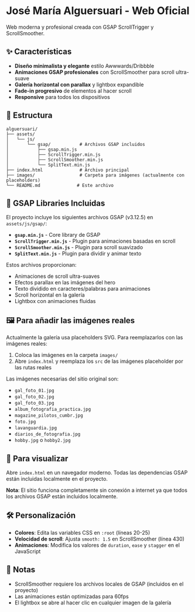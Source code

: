 # José María Alguersuari - Web Oficial

Web moderna y profesional creada con GSAP ScrollTrigger y ScrollSmoother.

## ✨ Características

- **Diseño minimalista y elegante** estilo Awwwards/Dribbble
- **Animaciones GSAP profesionales** con ScrollSmoother para scroll ultra-suave
- **Galería horizontal con parallax** y lightbox expandible
- **Fade-in progresivo** de elementos al hacer scroll
- **Responsive** para todos los dispositivos

## 📁 Estructura

```
alguersuari/
├── assets/
│   └── js/
│       └── gsap/           # Archivos GSAP incluidos
│           ├── gsap.min.js
│           ├── ScrollTrigger.min.js
│           ├── ScrollSmoother.min.js
│           └── SplitText.min.js
├── index.html              # Archivo principal
├── images/                 # Carpeta para imágenes (actualmente con placeholders)
└── README.md              # Este archivo
```

## 🎨 GSAP Libraries Incluidas

El proyecto incluye los siguientes archivos GSAP (v3.12.5) en `assets/js/gsap/`:

- **`gsap.min.js`** - Core library de GSAP
- **`ScrollTrigger.min.js`** - Plugin para animaciones basadas en scroll
- **`ScrollSmoother.min.js`** - Plugin para scroll suavizado
- **`SplitText.min.js`** - Plugin para dividir y animar texto

Estos archivos proporcionan:
- Animaciones de scroll ultra-suaves
- Efectos parallax en las imágenes del hero
- Texto dividido en caracteres/palabras para animaciones
- Scroll horizontal en la galería
- Lightbox con animaciones fluidas

## 🖼️ Para añadir las imágenes reales

Actualmente la galería usa placeholders SVG. Para reemplazarlos con las imágenes reales:

1. Coloca las imágenes en la carpeta `images/`
2. Abre `index.html` y reemplaza los `src` de las imágenes placeholder por las rutas reales

Las imágenes necesarias del sitio original son:
- `gal_foto_01.jpg`
- `gal_foto_02.jpg`
- `gal_foto_03.jpg`
- `album_fotografia_practica.jpg`
- `magazine_pilotos_cumbr.jpg`
- `foto.jpg`
- `lavanguardia.jpg`
- `diarios_de_fotografia.jpg`
- `hobby.jpg` o `hobby2.jpg`

## 🚀 Para visualizar

Abre `index.html` en un navegador moderno. Todas las dependencias GSAP están incluidas localmente en el proyecto.

**Nota**: El sitio funciona completamente sin conexión a internet ya que todos los archivos GSAP están incluidos localmente.

## 🛠️ Personalización

- **Colores**: Edita las variables CSS en `:root` (líneas 20-25)
- **Velocidad de scroll**: Ajusta `smooth: 1.5` en ScrollSmoother (línea 430)
- **Animaciones**: Modifica los valores de `duration`, `ease` y `stagger` en el JavaScript

## 📝 Notas

- ScrollSmoother requiere los archivos locales de GSAP (incluidos en el proyecto)
- Las animaciones están optimizadas para 60fps
- El lightbox se abre al hacer clic en cualquier imagen de la galería
